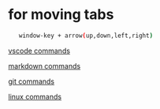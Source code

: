 # for moving tabs

```bash
   window-key + arrow(up,down,left,right)
```

[vscode commands](vscode.md)

[markdown commands](markdown.md)

[git commands](git.md)

[linux commands](linux.md)
